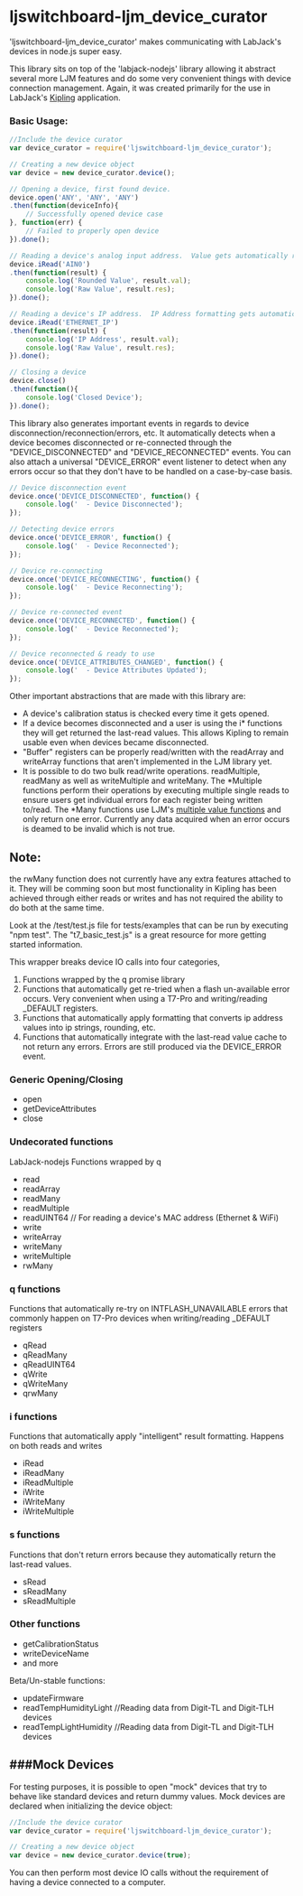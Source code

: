 ljswitchboard-ljm_device_curator
================================
'ljswitchboard-ljm_device_curator' makes communicating with LabJack's devices in node.js super easy.

This library sits on top of the 'labjack-nodejs' library allowing it abstract several more LJM features and do some very convenient things with device connection management.  Again, it was created primarily for the use in LabJack's [Kipling](https://labjack.com/support/software/applications/kipling) application.

### Basic Usage:
```javascript
//Include the device curator
var device_curator = require('ljswitchboard-ljm_device_curator');

// Creating a new device object
var device = new device_curator.device();

// Opening a device, first found device.
device.open('ANY', 'ANY', 'ANY')
.then(function(deviceInfo){
	// Successfully opened device case
}, function(err) {
	// Failed to properly open device
}).done();

// Reading a device's analog input address.  Value gets automatically rounded to 6 digits of precision.
device.iRead('AIN0')
.then(function(result) {
	console.log('Rounded Value', result.val);
	console.log('Raw Value', result.res);
}).done();

// Reading a device's IP address.  IP Address formatting gets automatically applied.
device.iRead('ETHERNET_IP')
.then(function(result) {
	console.log('IP Address', result.val);
	console.log('Raw Value', result.res);
}).done();

// Closing a device
device.close()
.then(function(){
	console.log('Closed Device');
}).done();
```

This library also generates important events in regards to device disconnection/reconnection/errors, etc.  It automatically detects when a device becomes disconnected or re-connected through the "DEVICE_DISCONNECTED" and "DEVICE_RECONNECTED" events. You can also attach a universal "DEVICE_ERROR" event listener to detect when any errors occur so that they don't have to be handled on a case-by-case basis.

```javascript
// Device disconnection event
device.once('DEVICE_DISCONNECTED', function() {
	console.log('  - Device Disconnected');
});

// Detecting device errors
device.once('DEVICE_ERROR', function() {
	console.log('  - Device Reconnected');
});

// Device re-connecting
device.once('DEVICE_RECONNECTING', function() {
	console.log('  - Device Reconnecting');
});

// Device re-connected event
device.once('DEVICE_RECONNECTED', function() {
	console.log('  - Device Reconnected');
});

// Device reconnected & ready to use
device.once('DEVICE_ATTRIBUTES_CHANGED', function() {
	console.log('  - Device Attributes Updated');
});
```

Other important abstractions that are made with this library are:
* A device's calibration status is checked every time it gets opened.
* If a device becomes disconnected and a user is using the i* functions they will get returned the last-read values.  This allows Kipling to remain usable even when devices became disconnected.
* "Buffer" registers can be properly read/written with the readArray and writeArray functions that aren't implemented in the LJM library yet.
* It is possible to do two bulk read/write operations. readMultiple, readMany as well as writeMultiple and writeMany. The *Multiple functions perform their operations by executing multiple single reads to ensure users get individual errors for each register being written to/read.  The *Many functions use LJM's [multiple value functions](https://labjack.com/support/software/api/ljm/function-reference/multiple-value-functions) and only return one error.  Currently any data acquired when an error occurs is deamed to be invalid which is not true. 


Note:
-----
the rwMany function does not currently have any extra features attached to it.  They will be comming soon but most functionality in Kipling has been achieved through either reads or writes and has not required the ability to do both at the same time.

Look at the /test/test.js file for tests/examples that can be run by executing "npm test".  The "t7_basic_test.js" is a great resource for more getting started information.


This wrapper breaks device IO calls into four categories,
1. Functions wrapped by the q promise library
2. Functions that automatically get re-tried when a flash un-available error occurs.  Very convenient when using a T7-Pro and writing/reading _DEFAULT registers.
3. Functions that automatically apply formatting that converts ip address values into ip strings, rounding, etc.
4. Functions that automatically integrate with the last-read value cache to not return any errors.  Errors are still produced via the DEVICE_ERROR event.

### Generic Opening/Closing
* open
* getDeviceAttributes
* close

### Undecorated functions
LabJack-nodejs Functions wrapped by q
* read
* readArray
* readMany
* readMultiple
* readUINT64 // For reading a device's MAC address (Ethernet & WiFi)
* write
* writeArray
* writeMany
* writeMultiple
* rwMany

### q functions
Functions that automatically re-try on INTFLASH_UNAVAILABLE errors that commonly happen on T7-Pro devices when writing/reading _DEFAULT registers
* qRead
* qReadMany
* qReadUINT64
* qWrite
* qWriteMany
* qrwMany

### i functions
Functions that automatically apply "intelligent" result formatting.  Happens on both reads and writes
* iRead
* iReadMany
* iReadMultiple
* iWrite
* iWriteMany
* iWriteMultiple

### s functions
Functions that don't return errors because they automatically return the last-read values.
* sRead
* sReadMany
* sReadMultiple

### Other functions
* getCalibrationStatus
* writeDeviceName
* and more

Beta/Un-stable functions:
* updateFirmware
* readTempHumidityLight //Reading data from Digit-TL and Digit-TLH devices
* readTempLightHumidity //Reading data from Digit-TL and Digit-TLH devices

###Mock Devices
---------------
For testing purposes, it is possible to open "mock" devices that try to behave like standard devices and return dummy values.  Mock devices are declared when initializing the device object:
```javascript
//Include the device curator
var device_curator = require('ljswitchboard-ljm_device_curator');

// Creating a new device object
var device = new device_curator.device(true);
```

You can then perform most device IO calls without the requirement of having a device connected to a computer.
